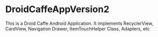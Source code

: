 # DroidCaffeAppVersion2
This is a Droid Caffe Android Application. It implements RecyclerView, CardView, Navigation Drawer, ItemTouchHelper Class, Adapters, etc 
